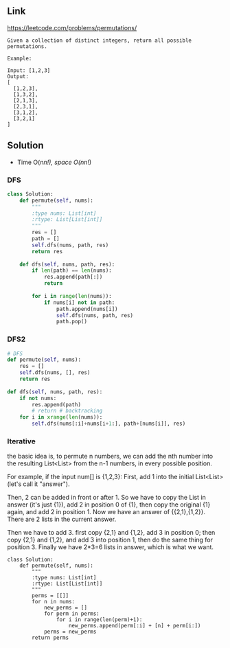 ## Link
https://leetcode.com/problems/permutations/
```
Given a collection of distinct integers, return all possible permutations.

Example:

Input: [1,2,3]
Output:
[
  [1,2,3],
  [1,3,2],
  [2,1,3],
  [2,3,1],
  [3,1,2],
  [3,2,1]
]
```
## Solution
- Time O(n*n!), space O(n*n!)
### DFS
```python
class Solution:
    def permute(self, nums):
        """
        :type nums: List[int]
        :rtype: List[List[int]]
        """
        res = []
        path = []
        self.dfs(nums, path, res)
        return res
     
    def dfs(self, nums, path, res):
        if len(path) == len(nums):
            res.append(path[:])
            return
        
        for i in range(len(nums)):
            if nums[i] not in path:
                path.append(nums[i])
                self.dfs(nums, path, res)
                path.pop()
```
### DFS2
```python
# DFS
def permute(self, nums):
    res = []
    self.dfs(nums, [], res)
    return res
    
def dfs(self, nums, path, res):
    if not nums:
        res.append(path)
        # return # backtracking
    for i in xrange(len(nums)):
        self.dfs(nums[:i]+nums[i+1:], path+[nums[i]], res)
```
### Iterative

the basic idea is, to permute n numbers, we can add the nth number into the resulting List<List<Integer>> from the n-1 numbers, in every possible position.

For example, if the input num[] is {1,2,3}: First, add 1 into the initial List<List<Integer>> (let's call it "answer").

Then, 2 can be added in front or after 1. So we have to copy the List in answer (it's just {1}), add 2 in position 0 of {1}, then copy the original {1} again, and add 2 in position 1. Now we have an answer of {{2,1},{1,2}}. There are 2 lists in the current answer.

Then we have to add 3. first copy {2,1} and {1,2}, add 3 in position 0; then copy {2,1} and {1,2}, and add 3 into position 1, then do the same thing for position 3. Finally we have 2*3=6 lists in answer, which is what we want.
```
class Solution:
    def permute(self, nums):
        """
        :type nums: List[int]
        :rtype: List[List[int]]
        """
        perms = [[]]
        for n in nums:
            new_perms = []
            for perm in perms:
                for i in range(len(perm)+1):
                    new_perms.append(perm[:i] + [n] + perm[i:])
            perms = new_perms
        return perms
```
